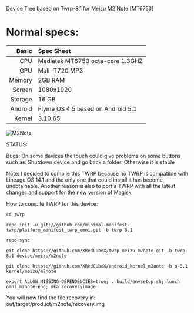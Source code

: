 Device Tree based on Twrp-8.1 for Meizu M2 Note [MT6753]

Normal specs:
================================
Basic   | Spec Sheet
-------:|:--------------------------------------------------
CPU     | Mediatek MT6753 octa-core 1.3GHZ
GPU     | Mali-T720 MP3
Memory  | 2GB RAM
Screen  | 1080x1920
Storage | 16 GB
Android | Flyme OS 4.5 based on Android 5.1
Kernel  | 3.10.65

![M2Note](https://www.schermata.it/img/meizu-m1-note2.jpg "M2Note")

STATUS:

Bugs:
On some devices the touch could give problems on some buttons such as: Shutdown device and go back a folder.
Otherwise it is stable

Note:
I decided to compile this TWRP because no TWRP is compatible with Lineage OS 14.1 and the only one that could install it has become unobtainable. Another reason is also to port a TWRP with all the latest changes and support for the new version of Magisk


How to compile TWRP for this device:

```mkdir twrp
cd twrp

repo init -u git://github.com/minimal-manifest-twrp/platform_manifest_twrp_omni.git -b twrp-8.1

repo sync

git clone https://github.com/XRedCubeX/twrp_meizu_m2note.git -b twrp-8.1 device/meizu/m2note

git clone https://github.com/XRedCubeX/android_kernel_m2note -b o-8.1 kernel/meizu/m2note

export ALLOW_MISSING_DEPENDENCIES=true; . build/envsetup.sh; lunch omni_m2note-eng; mka recoveryimage
```

You will now find the file recovery in: out/target/product/m2note/recovery.img
